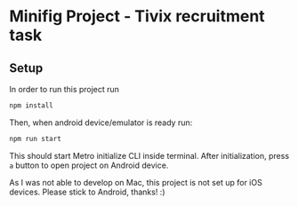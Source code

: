 # Minifig Project - Tivix recruitment task

## Setup

In order to run this project run

```bash
npm install
```

Then, when android device/emulator is ready run:

```bash
npm run start
```

This should start Metro initialize CLI inside terminal. After initialization, press `a` button to open project on Android device.

As I was not able to develop on Mac, this project is not set up for iOS devices. Please stick to Android, thanks! :)
